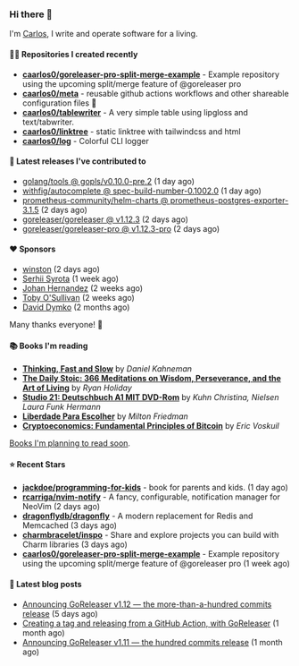 ### Hi there 👋

I'm [Carlos](https://caarlos0.dev), I write and operate software for a living.

#### 👨‍💻 Repositories I created recently
- **[caarlos0/goreleaser-pro-split-merge-example](https://github.com/caarlos0/goreleaser-pro-split-merge-example)** - Example repository using the upcoming split/merge feature of @goreleaser pro
- **[caarlos0/meta](https://github.com/caarlos0/meta)** - reusable github actions workflows and other shareable configuration files 🫥
- **[caarlos0/tablewriter](https://github.com/caarlos0/tablewriter)** - A very simple table using lipgloss and text/tabwriter.
- **[caarlos0/linktree](https://github.com/caarlos0/linktree)** - static linktree with tailwindcss and html
- **[caarlos0/log](https://github.com/caarlos0/log)** - Colorful CLI logger

#### 🚀 Latest releases I've contributed to


- [golang/tools @ gopls/v0.10.0-pre.2](https://github.com/golang/tools/releases/tag/gopls%2Fv0.10.0-pre.2) (1 day ago)
- [withfig/autocomplete @ spec-build-number-0.1002.0](https://github.com/withfig/autocomplete/releases/tag/spec-build-number-0.1002.0) (1 day ago)
- [prometheus-community/helm-charts @ prometheus-postgres-exporter-3.1.5](https://github.com/prometheus-community/helm-charts/releases/tag/prometheus-postgres-exporter-3.1.5) (2 days ago)
- [goreleaser/goreleaser @ v1.12.3](https://github.com/goreleaser/goreleaser/releases/tag/v1.12.3) (2 days ago)
- [goreleaser/goreleaser-pro @ v1.12.3-pro](https://github.com/goreleaser/goreleaser-pro/releases/tag/v1.12.3-pro) (2 days ago)

#### ❤️ Sponsors
- [winston](https://github.com/nekowinston) (2 days ago)
- [Serhii Syrota](https://github.com/ssyrota) (1 week ago)
- [Johan Hernandez](https://github.com/bithavoc) (2 weeks ago)
- [Toby O&#39;Sullivan](https://github.com/tobywan) (2 weeks ago)
- [David Dymko](https://github.com/ddymko) (2 months ago)

Many thanks everyone! 🙏

#### 📚 Books I'm reading
- **[Thinking, Fast and Slow](https://www.goodreads.com/book/show/13135899-thinking-fast-and-slow)** by _Daniel Kahneman_
- **[The Daily Stoic: 366 Meditations on Wisdom, Perseverance, and the Art of Living](https://www.goodreads.com/book/show/29093292-the-daily-stoic)** by _Ryan Holiday_
- **[Studio 21: Deutschbuch A1 MIT DVD-Rom](https://www.goodreads.com/book/show/25495148-studio-21)** by _Kuhn Christina, Nielsen Laura Funk Hermann_
- **[Liberdade Para Escolher](https://www.goodreads.com/book/show/17238591-liberdade-para-escolher)** by _Milton Friedman_
- **[Cryptoeconomics: Fundamental Principles of Bitcoin](https://www.goodreads.com/book/show/56919322-cryptoeconomics)** by _Eric Voskuil_

[Books I'm planning to read soon](https://www.amazon.com.br/hz/wishlist/ls/EB8P7VS717SV).

#### ⭐ Recent Stars


- **[jackdoe/programming-for-kids](https://github.com/jackdoe/programming-for-kids)** - book for parents and kids. (1 day ago)
- **[rcarriga/nvim-notify](https://github.com/rcarriga/nvim-notify)** - A fancy, configurable, notification manager for NeoVim (2 days ago)
- **[dragonflydb/dragonfly](https://github.com/dragonflydb/dragonfly)** - A modern replacement for Redis and Memcached (3 days ago)
- **[charmbracelet/inspo](https://github.com/charmbracelet/inspo)** - Share and explore projects you can build with Charm libraries (3 days ago)
- **[caarlos0/goreleaser-pro-split-merge-example](https://github.com/caarlos0/goreleaser-pro-split-merge-example)** - Example repository using the upcoming split/merge feature of @goreleaser pro (1 week ago)

#### 📄 Latest blog posts
- [Announcing GoReleaser v1.12 — the more-than-a-hundred commits release](https://carlosbecker.com/posts/goreleaser-v1.12/) (5 days ago)
- [Creating a tag and releasing from a GitHub Action, with GoReleaser](https://carlosbecker.com/posts/goreleaser-create-tag-action/) (1 month ago)
- [Announcing GoReleaser v1.11 — the hundred commits release](https://carlosbecker.com/posts/goreleaser-v1.11/) (1 month ago)

